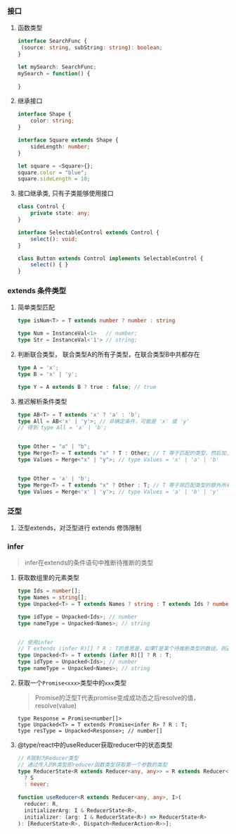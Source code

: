 ### 接口

1. 函数类型

   ```ts
   interface SearchFunc {
   	(source: string, subString: string): boolean;
   }
   
   let mySearch: SearchFunc;
   mySearch = function() {
     
   }
   ```

2. 继承接口

   ```ts
   interface Shape {
       color: string;
   }
   
   interface Square extends Shape {
       sideLength: number;
   }
   
   let square = <Square>{};
   square.color = "blue";
   square.sideLength = 10;
   ```

3. 接口继承类, 只有子类能够使用接口

   ```ts
   class Control {
       private state: any;
   }
   
   interface SelectableControl extends Control {
       select(): void;
   }
   
   class Button extends Control implements SelectableControl {
       select() { }
   }
   ```

### extends 条件类型

1. 简单类型匹配

   ```ts
   type isNum<T> = T extends number ? number : string
   
   type Num = InstanceVal<1>   // number;
   type Str = InstanceVal<'1'> // string;
   
   ```

2. 判断联合类型， 联合类型A的所有子类型，在联合类型B中共都存在

   ```ts
   type A = 'x';
   type B = 'x' | 'y';
   
   type Y = A extends B ? true : false; // true
   ```

3. 推迟解析条件类型

   ```ts
   type AB<T> = T extends 'x' ? 'a' : 'b';
   type All = AB<'x' | 'y'>; // 非确定条件，可能是 'x' 或 'y'
   // 得到 type All = 'a' | 'b';
   
   
   type Other = "a" | "b";
   type Merge<T> = T extends "x" ? T : Other; // T 等于匹配的类型，然后加上 Other 联合类型一起返回
   type Values = Merge<"x" | "y">; // type Values = 'x' | 'a' | 'b'
   
   
   type Other = 'a' | 'b';
   type Merge<T> = T extends "x" ? Other : T; // T 等于除匹配类型的额外所有类型（官方叫候选类型）
   type Values = Merge<'x' | 'y'>; // type Values = 'a' | 'b' | 'y'
   ```

### 泛型
1. 泛型extends，对泛型进行 extends 修饰限制

### infer
> infer在extends的条件语句中推断待推断的类型

1. 获取数组里的元素类型
   ```ts
   type Ids = number[];
   type Names = string[];
   type Unpacked<T> = T extends Names ? string : T extends Ids ? number : T;
   
   type idType = Unpacked<Ids>; // number
   type nameType = Unpacked<Names>; // string
   
   
   // 使用infer
   // T extends (infer R)[] ? R : T的意思是，如果T是某个待推断类型的数组，则返回推断的类型
   type Unpacked<T> = T extends (infer R)[] ? R : T;
   type idType = Unpacked<Ids>; // number
   type nameType = Unpacked<Names>; // string
   ```

2. 获取一个`Promise<xxx>`类型中的`xxx`类型

   > Promise的泛型T代表promise变成成功态之后resolve的值，resolve(value)

   ```
   type Response = Promise<number[]>
   type Unpacked<T> = T extends Promise<infer R> ? R : T;
   type resType = Unpacked<Response>; // number[]
   ```

3. @type/react中的useReducer获取reducer中的状态类型

   ```ts
   // R限制为Reducer类型
   // 通过传入的R类型即reducer函数类型获取第一个参数的类型
   type ReducerState<R extends Reducer<any, any>> = R extends Reducer<infer S, any>
     ? S
     : never;
                                                                     
   function useReducer<R extends Reducer<any, any>, I>(
     reducer: R,
     initializerArg: I & ReducerState<R>,
     initializer: (arg: I & ReducerState<R>) => ReducerState<R>
   ): [ReducerState<R>, Dispatch<ReducerAction<R>>];
   ```


